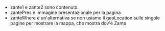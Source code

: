 - zante1 e zante2 sono contenuto.
- zantePres è immagine presentazionale per la pagina
- zanteWhere è un'alternativa se non usiamo il geoLocation sulle singole pagine per mostrare la mappa, che mostra dov'è Zante
